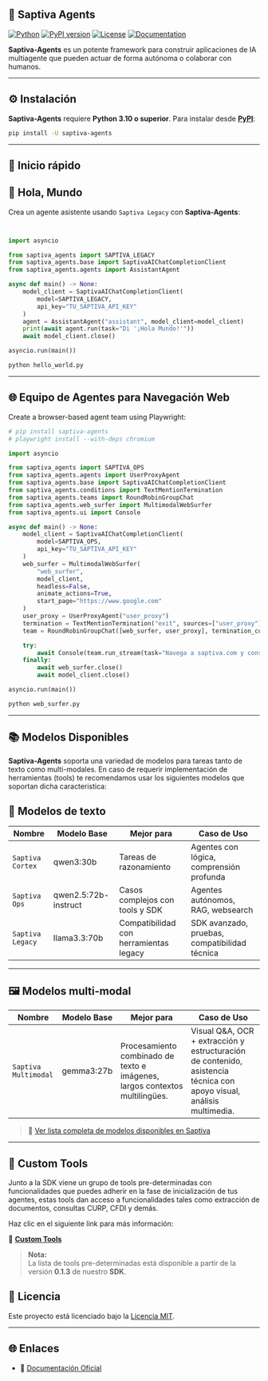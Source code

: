 ## 🤖 Saptiva Agents

[![Python](https://img.shields.io/badge/python-3.10%2B-blue.svg)](https://www.python.org/downloads/)
[![PyPI version](https://img.shields.io/pypi/v/saptiva-agents.svg)](https://pypi.org/project/saptiva-agents/)
[![License](https://img.shields.io/github/license/saptiva/saptiva-agents)](https://github.com/saptiva-ai/saptiva-agents/blob/main/LICENSE)
[![Documentation](https://img.shields.io/badge/docs-online-blue)](https://app.gitbook.com/o/YD7tmPjNuCJPBtMoeymU/s/1Xeu6KDnv2A0dUxoQDDU/saptiva-agents/)

**Saptiva-Agents** es un potente framework para construir aplicaciones de IA multiagente que pueden actuar de forma autónoma o colaborar con humanos.

---

## ⚙️ Instalación

**Saptiva-Agents** requiere **Python 3.10 o superior**. Para instalar desde [**PyPI**](https://pypi.org/project/saptiva-agents/):

```bash
pip install -U saptiva-agents
```

---

## 🚀 Inicio rápido

## 👋 Hola, Mundo

Crea un agente asistente usando `Saptiva Legacy` con **Saptiva-Agents**:


```python


import asyncio

from saptiva_agents import SAPTIVA_LEGACY
from saptiva_agents.base import SaptivaAIChatCompletionClient
from saptiva_agents.agents import AssistantAgent

async def main() -> None:
    model_client = SaptivaAIChatCompletionClient(
        model=SAPTIVA_LEGACY, 
        api_key="TU_SAPTIVA_API_KEY"
    )
    agent = AssistantAgent("assistant", model_client=model_client)
    print(await agent.run(task="Di '¡Hola Mundo!'"))
    await model_client.close()

asyncio.run(main())
```

```bash
python hello_world.py
```

---

## 🌐 Equipo de Agentes para Navegación Web

Create a browser-based agent team using Playwright:

```python
# pip install saptiva-agents
# playwright install --with-deps chromium

import asyncio

from saptiva_agents import SAPTIVA_OPS
from saptiva_agents.agents import UserProxyAgent
from saptiva_agents.base import SaptivaAIChatCompletionClient
from saptiva_agents.conditions import TextMentionTermination
from saptiva_agents.teams import RoundRobinGroupChat
from saptiva_agents.web_surfer import MultimodalWebSurfer
from saptiva_agents.ui import Console

async def main() -> None:
    model_client = SaptivaAIChatCompletionClient(
        model=SAPTIVA_OPS, 
        api_key="TU_SAPTIVA_API_KEY"
    )
    web_surfer = MultimodalWebSurfer(
        "web_surfer", 
        model_client, 
        headless=False, 
        animate_actions=True, 
        start_page="https://www.google.com"
    )
    user_proxy = UserProxyAgent("user_proxy")
    termination = TextMentionTermination("exit", sources=["user_proxy"])
    team = RoundRobinGroupChat([web_surfer, user_proxy], termination_condition=termination)

    try:
        await Console(team.run_stream(task="Navega a saptiva.com y consigue información sobre Saptiva AI."))
    finally:
        await web_surfer.close()
        await model_client.close()

asyncio.run(main())
```

```bash
python web_surfer.py
```

---

## 📚 Modelos Disponibles

**Saptiva-Agents** soporta una variedad de modelos para tareas tanto de texto como multi-modales. En caso de requerir implementación de herramientas (tools) te recomendamos usar los siguientes modelos que soportan dicha caracteristica:

## 🧠 Modelos de texto

| Nombre           | Modelo Base         | Mejor para                                   | Caso de Uso                                             |
|------------------|----------------------|-----------------------------------------------|----------------------------------------------------------|
| `Saptiva Cortex` | qwen3:30b            | Tareas de razonamiento                        | Agentes con lógica, comprensión profunda                |
| `Saptiva Ops`    | qwen2.5:72b-instruct | Casos complejos con tools y SDK              | Agentes autónomos, RAG, websearch                      |
| `Saptiva Legacy` | llama3.3:70b         | Compatibilidad con herramientas legacy        | SDK avanzado, pruebas, compatibilidad técnica          |

---

## 🖼️ Modelos multi-modal

| Nombre              | Modelo Base   | Mejor para                                                                 | Caso de Uso                                                                 |
|---------------------|----------------|------------------------------------------------------------------------------|------------------------------------------------------------------------------|
| `Saptiva Multimodal`| gemma3:27b     | Procesamiento combinado de texto e imágenes, largos contextos multilingües. | Visual Q&A, OCR + extracción y estructuración de contenido, asistencia técnica con apoyo visual, análisis multimedia. |

> 🔗 [Ver lista completa de modelos disponibles en Saptiva](https://saptiva.gitbook.io/saptiva-docs/basicos/modelos-disponibles)

---

## 🧰 Custom Tools

Junto a la SDK viene un grupo de tools pre-determinadas con funcionalidades que puedes adherir en la fase de inicialización de tus agentes, estas tools dan acceso a funcionalidades tales como extracción de documentos, consultas CURP, CFDI y demás.

Haz clic en el siguiente link para más información:

💼 [**Custom Tools**](https://saptiva.gitbook.io/saptiva-docs/saptiva-agents/custom-tools)

> **Nota:**  
> La lista de tools pre-determinadas está disponible a partir de la versión **0.1.3** de nuestro **SDK**.

## 📄 Licencia

Este proyecto está licenciado bajo la [Licencia MIT](https://github.com/saptiva-ai/saptiva-agents/blob/main/LICENSE).

---

## 🌐 Enlaces

- 🔗 [Documentación Oficial](https://saptiva.gitbook.io/saptiva-docs/)
